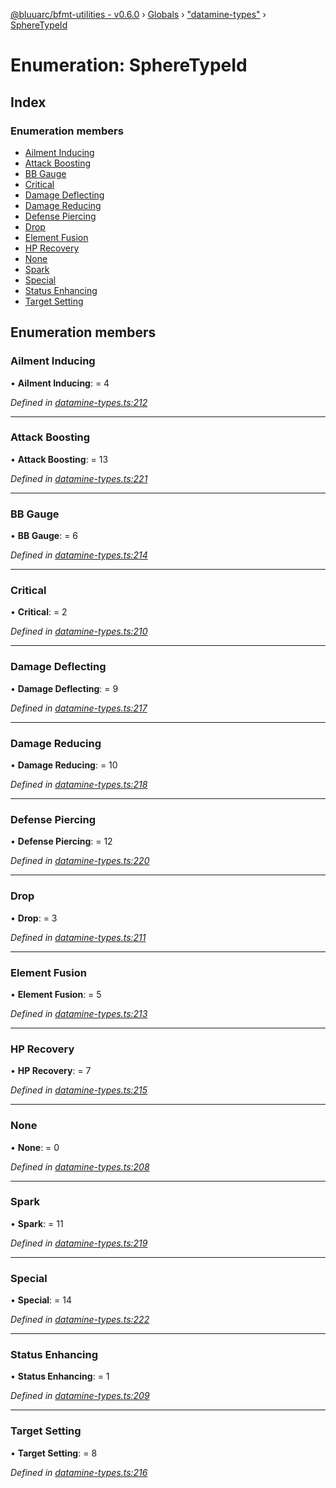[@bluuarc/bfmt-utilities - v0.6.0](../README.md) › [Globals](../globals.md) › ["datamine-types"](../modules/_datamine_types_.md) › [SphereTypeId](_datamine_types_.spheretypeid.md)

# Enumeration: SphereTypeId

## Index

### Enumeration members

* [Ailment Inducing](_datamine_types_.spheretypeid.md#ailment-inducing)
* [Attack Boosting](_datamine_types_.spheretypeid.md#attack-boosting)
* [BB Gauge](_datamine_types_.spheretypeid.md#bb-gauge)
* [Critical](_datamine_types_.spheretypeid.md#critical)
* [Damage Deflecting](_datamine_types_.spheretypeid.md#damage-deflecting)
* [Damage Reducing](_datamine_types_.spheretypeid.md#damage-reducing)
* [Defense Piercing](_datamine_types_.spheretypeid.md#defense-piercing)
* [Drop](_datamine_types_.spheretypeid.md#drop)
* [Element Fusion](_datamine_types_.spheretypeid.md#element-fusion)
* [HP Recovery](_datamine_types_.spheretypeid.md#hp-recovery)
* [None](_datamine_types_.spheretypeid.md#none)
* [Spark](_datamine_types_.spheretypeid.md#spark)
* [Special](_datamine_types_.spheretypeid.md#special)
* [Status Enhancing](_datamine_types_.spheretypeid.md#status-enhancing)
* [Target Setting](_datamine_types_.spheretypeid.md#target-setting)

## Enumeration members

###  Ailment Inducing

• **Ailment Inducing**: = 4

*Defined in [datamine-types.ts:212](https://github.com/BluuArc/bfmt-utilities/blob/master/src/datamine-types.ts#L212)*

___

###  Attack Boosting

• **Attack Boosting**: = 13

*Defined in [datamine-types.ts:221](https://github.com/BluuArc/bfmt-utilities/blob/master/src/datamine-types.ts#L221)*

___

###  BB Gauge

• **BB Gauge**: = 6

*Defined in [datamine-types.ts:214](https://github.com/BluuArc/bfmt-utilities/blob/master/src/datamine-types.ts#L214)*

___

###  Critical

• **Critical**: = 2

*Defined in [datamine-types.ts:210](https://github.com/BluuArc/bfmt-utilities/blob/master/src/datamine-types.ts#L210)*

___

###  Damage Deflecting

• **Damage Deflecting**: = 9

*Defined in [datamine-types.ts:217](https://github.com/BluuArc/bfmt-utilities/blob/master/src/datamine-types.ts#L217)*

___

###  Damage Reducing

• **Damage Reducing**: = 10

*Defined in [datamine-types.ts:218](https://github.com/BluuArc/bfmt-utilities/blob/master/src/datamine-types.ts#L218)*

___

###  Defense Piercing

• **Defense Piercing**: = 12

*Defined in [datamine-types.ts:220](https://github.com/BluuArc/bfmt-utilities/blob/master/src/datamine-types.ts#L220)*

___

###  Drop

• **Drop**: = 3

*Defined in [datamine-types.ts:211](https://github.com/BluuArc/bfmt-utilities/blob/master/src/datamine-types.ts#L211)*

___

###  Element Fusion

• **Element Fusion**: = 5

*Defined in [datamine-types.ts:213](https://github.com/BluuArc/bfmt-utilities/blob/master/src/datamine-types.ts#L213)*

___

###  HP Recovery

• **HP Recovery**: = 7

*Defined in [datamine-types.ts:215](https://github.com/BluuArc/bfmt-utilities/blob/master/src/datamine-types.ts#L215)*

___

###  None

• **None**: = 0

*Defined in [datamine-types.ts:208](https://github.com/BluuArc/bfmt-utilities/blob/master/src/datamine-types.ts#L208)*

___

###  Spark

• **Spark**: = 11

*Defined in [datamine-types.ts:219](https://github.com/BluuArc/bfmt-utilities/blob/master/src/datamine-types.ts#L219)*

___

###  Special

• **Special**: = 14

*Defined in [datamine-types.ts:222](https://github.com/BluuArc/bfmt-utilities/blob/master/src/datamine-types.ts#L222)*

___

###  Status Enhancing

• **Status Enhancing**: = 1

*Defined in [datamine-types.ts:209](https://github.com/BluuArc/bfmt-utilities/blob/master/src/datamine-types.ts#L209)*

___

###  Target Setting

• **Target Setting**: = 8

*Defined in [datamine-types.ts:216](https://github.com/BluuArc/bfmt-utilities/blob/master/src/datamine-types.ts#L216)*
